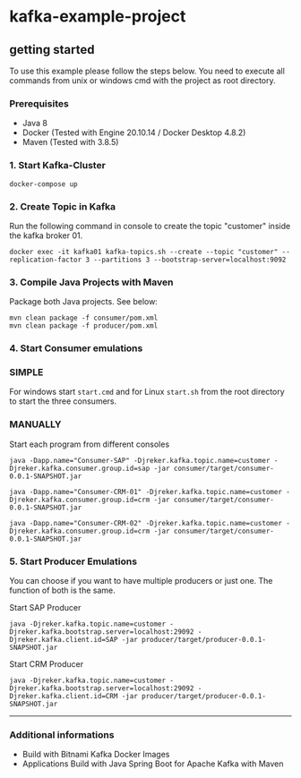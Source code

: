 # kafka-example-project 

## getting started
To use this example please follow the steps below. You need to execute all commands from unix or windows cmd with the project as root directory.

### Prerequisites
- Java 8
- Docker (Tested with Engine 20.10.14 / Docker Desktop 4.8.2)
- Maven (Tested with 3.8.5)

### 1. Start Kafka-Cluster
```
docker-compose up
```

### 2. Create Topic in Kafka
Run the following command in console to create the topic "customer" inside the kafka broker 01.
```
docker exec -it kafka01 kafka-topics.sh --create --topic "customer" --replication-factor 3 --partitions 3 --bootstrap-server=localhost:9092
```

### 3. Compile Java Projects with Maven
Package both Java projects. See below:
```
mvn clean package -f consumer/pom.xml
mvn clean package -f producer/pom.xml
```

### 4. Start Consumer emulations
### SIMPLE
For windows start ```start.cmd``` and for Linux ```start.sh``` from the root directory to start the three consumers.

### MANUALLY
Start each program from different consoles
```
java -Dapp.name="Consumer-SAP" -Djreker.kafka.topic.name=customer -Djreker.kafka.consumer.group.id=sap -jar consumer/target/consumer-0.0.1-SNAPSHOT.jar
```
```
java -Dapp.name="Consumer-CRM-01" -Djreker.kafka.topic.name=customer -Djreker.kafka.consumer.group.id=crm -jar consumer/target/consumer-0.0.1-SNAPSHOT.jar
```
```
java -Dapp.name="Consumer-CRM-02" -Djreker.kafka.topic.name=customer -Djreker.kafka.consumer.group.id=crm -jar consumer/target/consumer-0.0.1-SNAPSHOT.jar
```
### 5. Start Producer Emulations
You can choose if you want to have multiple producers or just one. The function of both is the same.

Start SAP Producer
```
java -Djreker.kafka.topic.name=customer -Djreker.kafka.bootstrap.server=localhost:29092 -Djreker.kafka.client.id=SAP -jar producer/target/producer-0.0.1-SNAPSHOT.jar
```
Start CRM Producer
```
java -Djreker.kafka.topic.name=customer -Djreker.kafka.bootstrap.server=localhost:29092 -Djreker.kafka.client.id=CRM -jar producer/target/producer-0.0.1-SNAPSHOT.jar
```
---
### Additional informations
- Build with Bitnami Kafka Docker Images
- Applications Build with Java Spring Boot for Apache Kafka with Maven

